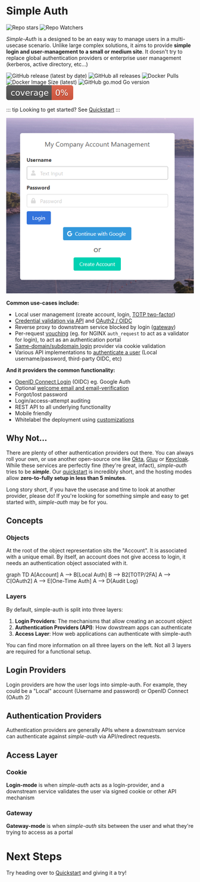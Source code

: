 # Simple Auth

<a :href="$themeConfig.repoUrl" target="_blank">
  <img src="https://img.shields.io/github/stars/zix99/simple-auth?style=social" title="Repo stars">
  <img src="https://img.shields.io/github/watchers/zix99/simple-auth?style=social" title="Repo Watchers">
</a>

*Simple-Auth* is a designed to be an easy way to manage users in a multi-usecase scenario.  Unlike large complex solutions, it aims
to provide **simple login and user-management to a small or medium site**.  It doesn't try to replace global authentication providers
or enterprise user management (kerberos, active directory, etc...)

![GitHub release (latest by date)](https://img.shields.io/github/v/release/zix99/simple-auth)
![GitHub all releases](https://img.shields.io/github/downloads/zix99/simple-auth/total)
![Docker Pulls](https://img.shields.io/docker/pulls/zix99/simple-auth)
![Docker Image Size (latest)](https://img.shields.io/docker/image-size/zix99/simple-auth/latest)
![GitHub go.mod Go version](https://img.shields.io/github/go-mod/go-version/zix99/simple-auth)
![Coverage](./coverage.svg)

::: tip
Looking to get started? See [Quickstart](quickstart)
:::

![Simpleauth](./simpleauth.png)

**Common use-cases include:**

- Local user management (create account, login, [TOTP two-factor](/login/local.md#totp-2fa))
- [Credential validation via API](/authenticators/simple.md) and [OAuth2 / OIDC](/authenticators/oauth2.md)
- Reverse proxy to downstream service blocked by login ([gateway](/access/gateway.md))
- Per-request [vouching](/authenticators/vouch.md) (eg. for NGINX `auth_request` to act as a validator for login), to act as an authentication portal
- [Same-domain/subdomain login](/access/cookie.md) provider via cookie validation
- Various API implementations to [authenticate a user](/login) (Local username/password, third-party OIDC, etc)

**And it providers the common functionality:**

- [OpenID Connect Login](/login/oidc.md) (OIDC) eg. Google Auth
- Optional [welcome email and email-verification](/email.md)
- Forgot/lost password
- Login/access-attempt auditing
- <a :href="`${$themeConfig.docsUrl}/api`">REST API</a> to all underlying functionality
- Mobile friendly
- Whitelabel the deployment using [customizations](/customization.md)

## Why Not...

There are plenty of other authentication providers out there.  You can always roll your own, or use another open-source one like [Okta](https://www.okta.com/), [Gluu](https://www.gluu.org/) or [Keycloak](https://www.keycloak.org/).  While these services are perfectly fine (they're great, infact), *simple-auth* tries to be ***simple***.  Our [quickstart](quickstart.md) is incredibly short, and the hosting modes allow **zero-to-fully setup in less than 5 minutes**.

Long story short, if you have the usecase and time to look at another provider, please do! If you're looking for something simple and easy to get started with, *simple-auth* may be for you.

## Concepts

### Objects

At the root of the object representation sits the "Account". It is associated with
a unique email.  By itself, an account does not give access to login, it needs
an authentication object associated with it.

<mermaid>
graph TD
A[Account]
A --> B[Local Auth]
B --> B2[TOTP/2FA]
A --> C[OAuth2]
A --> E[One-Time Auth]
A --> D{Audit Log}
</mermaid>

### Layers

By default, simple-auth is split into three layers:

1. **Login Providers**: The mechanisms that allow creating an account object
1. **Authentication Providers (API)**: How dowstream apps can authenticate
1. **Access Layer**: How web applications can authenticate with simple-auth

You can find more information on all three layers on the left. Not all 3 layers are required for a functional setup.

## Login Providers

Login providers are how the user logs into simple-auth.  For example, they could be a "Local" account (Username and password) or OpenID Connect (OAuth 2)

## Authentication Providers

Authentication providers are generally APIs where a downstream service can authenticate against *simple-auth* via API/redirect requests.

## Access Layer

### Cookie

**Login-mode** is when *simple-auth* acts as a login-provider, and a downstream service validates the user via signed cookie or other API mechanism


### Gateway
**Gateway-mode** is when *simple-auth* sits between the user and what they're trying to access as a portal

# Next Steps

Try heading over to [Quickstart](quickstart) and giving it a try!
